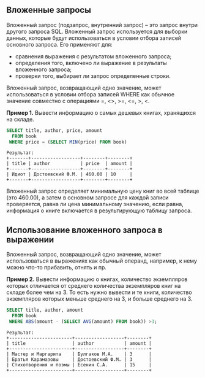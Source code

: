 ## Вложенные запросы

Вложенный запрос (подзапрос, внутренний запрос) – это запрос внутри другого запроса SQL. Вложенный запрос используется для выборки данных, которые будут использоваться в условии отбора записей основного запроса. Его применяют для:
- сравнения выражения с результатом вложенного запроса;
- определения того, включено ли выражение в результаты вложенного запроса;
- проверки того, выбирает ли запрос определенные строки.

Вложенный запрос, возвращающий одно значение, может использоваться в условии отбора записей WHERE как обычное значение совместно с операциями =, <>, >=, <=, >, <.

**Пример 1.** Вывести информацию о самых дешевых книгах, хранящихся на складе.
```sql
SELECT title, author, price, amount
  FROM book
 WHERE price = (SELECT MIN(price) FROM book)
```
```
Результат:
+-------+------------------+--------+--------+
| title | author           | price  | amount |
+-------+------------------+--------+--------+
| Идиот | Достоевский Ф.М. | 460.00 | 10     |
+-------+------------------+--------+--------+
```
Вложенный запрос определяет минимальную цену книг во всей таблице (это 460.00), а затем в основном запросе для каждой записи проверяется, равна ли цена минимальному значению, если равна, информация о книге включается в результирующую таблицу запроса.

## Использование вложенного запроса в выражении
Вложенный запрос, возвращающий одно значение, может использоваться в выражениях как обычный операнд, например, к нему можно что-то прибавить, отнять и пр.

**Пример 2.** Вывести информацию о книгах, количество экземпляров которых отличается от среднего количества экземпляров книг на складе более чем на 3. То есть нужно вывести и те книги, количество экземпляров которых меньше среднего на 3, и больше среднего на 3.
```sql
SELECT title, author, amount 
  FROM book 
 WHERE ABS(amount - (SELECT AVG(amount) FROM book)) >3;
```
```
Результат:
+-----------------------+------------------+--------+
| title                 | author           | amount |
+-----------------------+------------------+--------+
| Мастер и Маргарита    | Булгаков М.А.    | 3      |
| Братья Карамазовы     | Достоевский Ф.М. | 3      |
| Стихотворения и поэмы | Есенин С.А.      | 15     |
+-----------------------+------------------+--------+
```